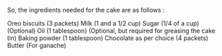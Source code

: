 So, the ingredients needed for the cake are as follows : 

Oreo biscuits (3 packets)
Milk (1 and a 1/2 cup)
Sugar (1/4 of a cup) (Optional)
Oil (1 tablespoon) (Optional, but required for greasing the cake tin)
Baking powder (1 tablespoon)
Chocolate as per choice (4 packets)
Butter (For ganache)